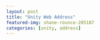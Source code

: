 ```yaml
---
layout: post
title: "Unity Web Address"
featured-img: shane-rounce-205187
categories: [unity, address]
---
```


